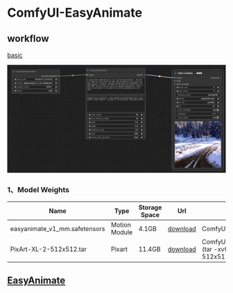 # ComfyUI-EasyAnimate

## workflow

[basic](https://github.com/chaojie/ComfyUI_EasyAnimate/blob/main/workflow/wf.json)

<img src="wf.png" raw=true>

### 1、Model Weights
| Name | Type | Storage Space | Url | Description |
|--|--|--|--|--| 
| easyanimate_v1_mm.safetensors | Motion Module | 4.1GB | [download](https://pai-aigc-photog.oss-cn-hangzhou.aliyuncs.com/easyanimate/Motion_Module/easyanimate_v1_mm.safetensors) | ComfyUI/models/checkpoints |
| PixArt-XL-2-512x512.tar | Pixart | 11.4GB | [download](https://pai-aigc-photog.oss-cn-hangzhou.aliyuncs.com/easyanimate/Diffusion_Transformer/PixArt-XL-2-512x512.tar)| ComfyUI/models/diffusers (tar -xvf PixArt-XL-2-512x512.tar) |

## [EasyAnimate](https://github.com/aigc-apps/EasyAnimate)